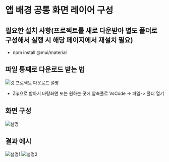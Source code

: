 # 앱 배경 공통 화면 레이어 구성

## 필요한 설치 사항(프로젝트를 새로 다운받아 별도 폴더로 구성해서 실행 시 해당 페이지에서 재설치 필요)
- npm install @mui/material

## 파일 통째로 다운로드 받는 법

![깃 프로젝트 다운로드 설명](https://github.com/yu-se23/sportspie-web/assets/96680128/a6cb3358-32b8-4e95-8249-d361d149f7a0)
- Zip으로 받아서 바탕화면 또는 원하는 곳에 압축풀로 VsCode -> 파일-> 폴더 열기

## 화면 구성

![설명](https://github.com/yu-se23/sportspie-web/assets/96680128/451b68fe-cc0a-404f-9c1c-7d751c748bbd)

## 결과 에시

![설명1](https://github.com/yu-se23/sportspie-web/assets/96680128/d03b6a46-e4e7-437d-b98f-2a844c410bc5)
![설명2](https://github.com/yu-se23/sportspie-web/assets/96680128/60f9fe5c-b7ce-420f-9784-d50ab11e26f6)
